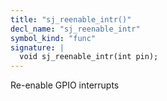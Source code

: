```yaml
---
title: "sj_reenable_intr()"
decl_name: "sj_reenable_intr"
symbol_kind: "func"
signature: |
  void sj_reenable_intr(int pin);
---
```


Re-enable GPIO interrupts 

